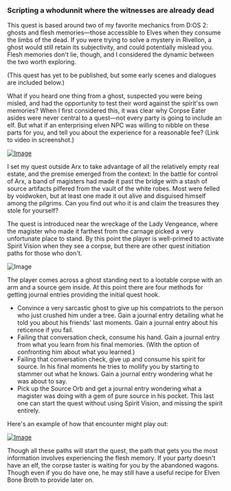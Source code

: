 ### Scripting a whodunnit where the witnesses are already dead

This quest is based around two of my favorite mechanics from D:OS 2: ghosts and flesh memories—those accessible to Elves when they consume the limbs of the dead. If you were trying to solve a mystery in Rivellon, a ghost would still retain its subjectivity, and could potentially mislead you. Flesh memories don't lie, though, and I considered the dynamic between the two worth exploring. 

(This quest has yet to be published, but some early scenes and dialogues are included below.)

What if you heard one thing from a ghost, suspected you were being misled, and had the opportunity to test their word against the spirit'ss own memories? When I first considered this, it was clear why Corpse Eater asides were never central to a quest—not every party is going to include an elf. But what if an enterprising elven NPC was willing to nibble on these parts for you, and tell you about the experience for a reasonable fee? (Link to video in screenshot.)

[![Image](https://i.imgur.com/S1zm6nt.jpg)](https://www.youtube.com/watch?v=Rh3ilkQX77U&feature=youtu.be)

I set my quest outside Arx to take advantage of all the relatively empty real estate, and the premise emerged from the context: In the battle for control of Arx, a band of magisters had made it past the bridge with a stash of source artifacts pilfered from the vault of the white robes. Most were felled by voidwoken, but at least one made it out alive and disguised himself among the pilgrims. Can you find out who it is and claim the treasures they stole for yourself?

The quest is introduced near the wreckage of the Lady Vengeance, where the magister who made it farthest from the carnage picked a very unfortunate place to stand. By this point the player is well-primed to activate Spirit Vision when they see a corpse, but there are other quest initiation paths for those who don't.

![Image](https://i.imgur.com/tGacrP2.jpg)

The player comes across a ghost standing next to a lootable corpse with an arm and a source gem inside. At this point there are four methods for getting journal entries providing the initial quest hook.

 * Convince a very sarcastic ghost to give up his compatriots to the person who just crushed him under a tree. Gain a journal entry detailing what he told you about his friends' last moments. Gain a journal entry about his reticence if you fail.
 * Failing that conversation check, consume his hand. Gain a journal entry from what you learn from his final memories. (With the option of confronting him about what you learned.)
 * Failing that conversation check, give up and consume his spirit for source. In his final moments he tries to mollify you by starting to stammer out what he knows. Gain a journal entry wondering what he was about to say.
 * Pick up the Source Orb and get a journal entry wondering what a magister was doing with a gem of pure source in his pocket. This last one can start the quest without using Spirit Vision, and missing the spirit entirely.
 
 Here's an example of how that encounter might play out:
 
 [![Image](https://i.imgur.com/rj0757H.jpg)](https://www.youtube.com/watch?v=YRqnh_M4TZs&feature=youtu.be)
  
Though all these paths will start the quest, the path that gets you the most information involves experiencing the flesh memory. If your party doesn't have an elf, the corpse taster is waiting for you by the abandoned wagons. Though even if you do have one, he may still have a useful recipe for Elven Bone Broth to provide later on.
